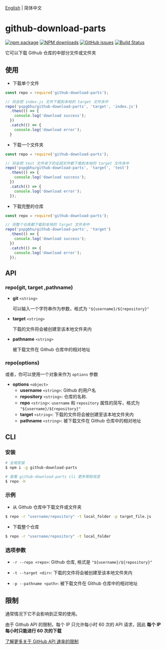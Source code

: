 [English](./README.md) | 简体中文

# github-download-parts

[![npm package](https://img.shields.io/npm/v/github-download-parts.svg)](https://www.npmjs.org/package/github-download-parts)
[![NPM downloads](http://img.shields.io/npm/dm/github-download-parts.svg)](https://npmjs.org/package/github-download-parts)
[![GitHub issues](https://img.shields.io/github/issues/pspgbhu/github-download-parts.svg)](https://github.com/pspgbhu/github-download-parts/issues)
[![Build Status](https://travis-ci.org/pspgbhu/github-download-parts.svg?branch=master)](https://travis-ci.org/pspgbhu/github-download-parts)

它可以下载 Github 仓库的中部分文件或文件夹

## 使用

- 下载单个文件

```js
const repo = require('github-download-parts');

// 将会把 index.js 文件下载到本地的 target 文件夹中
repo('pspgbhu/github-download-parts', 'target', 'index.js')
  .then(() => {
    console.log('download success');
  })
  .catch(() => {
    console.log('download error');
  }
```

- 下载一个文件夹

```js
const repo = require('github-download-parts');

// 将会把 test 文件夹下的全部文件都下载到本地的 target 文件夹中
repo('pspgbhu/github-download-parts', 'target', 'test')
  .then(() => {
    console.log('download success');
  })
  .catch(() => {
    console.log('download error');
  });
```

- 下载完整的仓库

```js
const repo = require('github-download-parts');

// 将整个仓库都下载到本地的 target 文件夹中
repo('pspgbhu/github-download-parts', 'target')
  .then(() => {
    console.log('download success');
  })
  .catch(() => {
    console.log('download error');
  });
```

## API

### repo(git, target ,pathname)

- **git** `<string>`

  可以输入一个字符串作为参数，格式为 `"${username}/${repository}"`

- **target** `<string>`

  下载的文件将会被创建至该本地文件夹内

- **pathname** `<string>`

  被下载文件在 Github 仓库中的相对地址

### repo(options)

或者，你可以使用一个对象来作为 `options` 参数

- **options** `<object>`
  - **username** `<string>`: Github 的用户名
  - **repository** `<string>`: 仓库的名称.
  - **repo** `<string>`: `username` 和 `repository` 属性的简写，格式为 `"${username}/${repository}"`
  - **target** `<string>`: 下载的文件将会被创建至该本地文件夹内
  - **pathname** `<string>`: 被下载文件在 Github 仓库中的相对地址

## CLI

### 安装

```bash
# 全局安装
$ npm i -g github-download-parts

# 查看 github-download-parts cli 更多帮助信息
$ repo -h
```

### 示例

- 从 Github 仓库中下载文件或文件夹

```bash
$ repo -r "username/repository" -t local_folder -p target_file.js
```

- 下载整个仓库

```bash
$ repo -r "username/repository" -t local_folder
```

### 选项参数

- `-r --repo <repo>`: Github 仓库, 格式是 `"${username}/${repository}"`

- `-t --target <dir>`:  下载的文件将会被创建至该本地文件夹内

- `-p --pathname <path>`: 被下载文件在 Github 仓库中的相对地址

## 限制

通常情况下它不会影响到正常的使用。

由于 Github API 的限制，每个 IP 只允许每小时 60 次的 API 请求，因此 **每个 IP 每小时只能进行 60 次的下载**

[了解更多关于 GitHub API 速率的限制](https://developer.github.com/v3/#rate-limiting)
